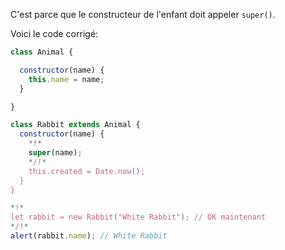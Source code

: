 C'est parce que le constructeur de l'enfant doit appeler `super()`.

Voici le code corrigé:

```js run
class Animal {

  constructor(name) {
    this.name = name;
  }

}

class Rabbit extends Animal {
  constructor(name) {  
    *!*
    super(name);
    */!*
    this.created = Date.now();
  }
}

*!*
let rabbit = new Rabbit("White Rabbit"); // OK maintenant
*/!*
alert(rabbit.name); // White Rabbit
```
